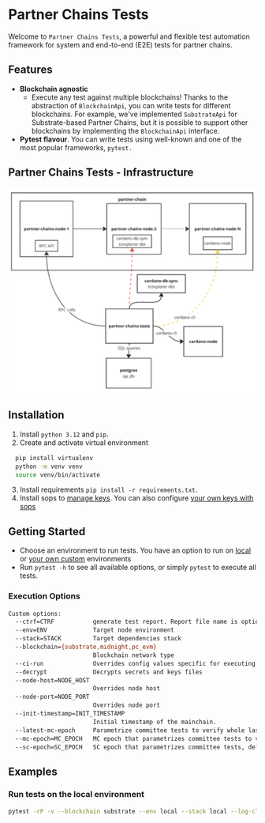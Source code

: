 # Partner Chains Tests

Welcome to `Partner Chains Tests`, a powerful and flexible test automation framework for system and end-to-end (E2E) tests for partner chains.

## Features

- **Blockchain agnostic**
  - Execute any test against multiple blockchains! Thanks to the abstraction of `BlockchainApi`, you can write tests for different blockchains. For example, we've implemented `SubstrateApi` for Substrate-based Partner Chains, but it is possible to support other blockchains by implementing the `BlockchainApi` interface.
- **Pytest flavour**. You can write tests using well-known and one of the most popular frameworks, `pytest.`

## Partner Chains Tests - Infrastructure

![Test Infrastructure](/e2e-tests/docs/pc-tests-infra.png)

## Installation

1. Install `python 3.12` and `pip`.
2. Create and activate virtual environment

```bash
  pip install virtualenv
  python -m venv venv
  source venv/bin/activate
```

3. Install requirements `pip install -r requirements.txt`.
4. Install sops to [manage keys](/e2e-tests/docs/secrets.md). You can also configure [your own keys with sops](/e2e-tests/docs/configure-sops.md)

## Getting Started

- Choose an environment to run tests. You have an option to run on [local](/e2e-tests/docs/run-tests-on-local-env.md) or [your own custom](/e2e-tests/docs/run-tests-on-new-env.md) environments
- Run `pytest -h` to see all available options, or simply `pytest` to execute all tests.

### Execution Options

```bash
Custom options:
  --ctrf=CTRF           generate test report. Report file name is optional
  --env=ENV             Target node environment
  --stack=STACK         Target dependencies stack
  --blockchain={substrate,midnight,pc_evm}
                        Blockchain network type
  --ci-run              Overrides config values specific for executing from ci runner
  --decrypt             Decrypts secrets and keys files
  --node-host=NODE_HOST
                        Overrides node host
  --node-port=NODE_PORT
                        Overrides node port
  --init-timestamp=INIT_TIMESTAMP
                        Initial timestamp of the mainchain.
  --latest-mc-epoch     Parametrize committee tests to verify whole last MC epoch. Transforms sc_epoch param to range of SC epochs for last MC epoch.
  --mc-epoch=MC_EPOCH   MC epoch that parametrizes committee tests to verify the whole given MC epoch. Translates sc_epoch param to range of SC epochs for given MC epoch.
  --sc-epoch=SC_EPOCH   SC epoch that parametrizes committee tests, default: <last_sc_epoch>.
```

## Examples

### Run tests on the local environment

```bash
pytest -rP -v --blockchain substrate --env local --stack local --log-cli-level debug -vv -s -m "not active_flow and not passive_flow and not probability"
```
